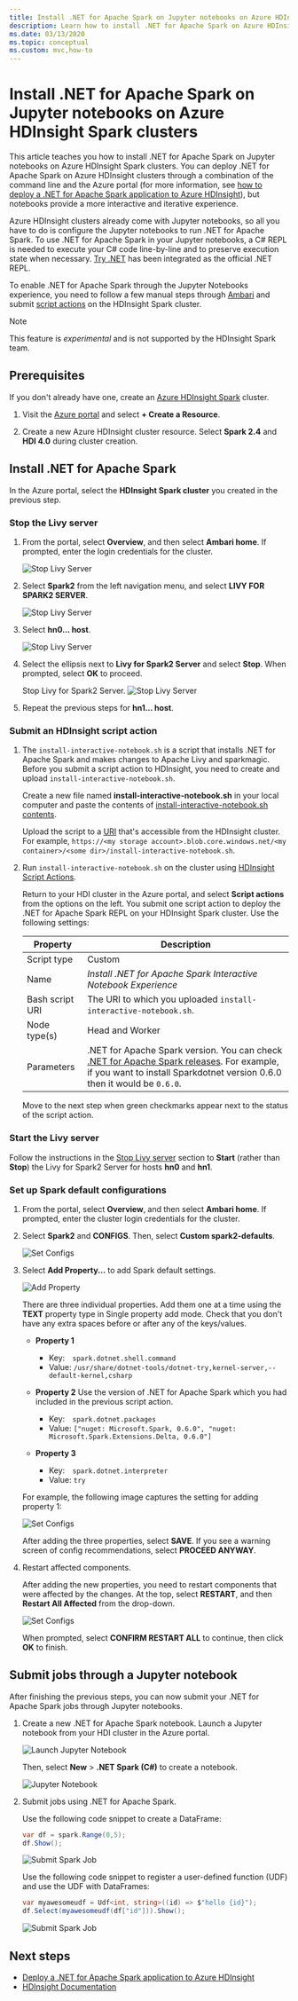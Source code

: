 ```yaml
---
title: Install .NET for Apache Spark on Jupyter notebooks on Azure HDInsight Spark clusters
description: Learn how to install .NET for Apache Spark on Azure HDInsight's Jupyter Notebooks.
ms.date: 03/13/2020
ms.topic: conceptual
ms.custom: mvc,how-to
---
```


# Install .NET for Apache Spark on Jupyter notebooks on Azure HDInsight Spark clusters

This article teaches you how to install .NET for Apache Spark on Jupyter notebooks on Azure HDInsight Spark clusters. You can deploy .NET for Apache Spark on Azure HDInsight clusters through a combination of the command line and the Azure portal (for more information, see [how to deploy a .NET for Apache Spark application to Azure HDInsight](../tutorials/hdinsight-deployment.md)), but notebooks provide a more interactive and iterative experience.

Azure HDInsight clusters already come with Jupyter notebooks, so all you have to do is configure the Jupyter notebooks to run .NET for Apache Spark. To use .NET for Apache Spark in your Jupyter notebooks, a C# REPL is needed to execute your C# code line-by-line and to preserve execution state when necessary. [Try .NET](https://github.com/dotnet/try) has been integrated as the official .NET REPL.

To enable .NET for Apache Spark through the Jupyter Notebooks experience, you need to follow a few manual steps through [Ambari](https://docs.microsoft.com/azure/hdinsight/hdinsight-hadoop-manage-ambari) and submit [script actions](https://docs.microsoft.com/azure/hdinsight/hdinsight-hadoop-customize-cluster-linux) on the HDInsight Spark cluster.

> [!NOTE]
> This feature is *experimental* and is not supported by the HDInsight Spark team.

## Prerequisites

If you don't already have one, create an [Azure HDInsight Spark](https://docs.microsoft.com/azure/hdinsight/spark/apache-spark-jupyter-spark-sql-use-portal#create-an-hdinsight-spark-cluster) cluster.

1. Visit the [Azure portal](https://portal.azure.com) and select **+ Create a Resource**.

1. Create a new Azure HDInsight cluster resource. Select **Spark 2.4** and **HDI 4.0** during cluster creation.

## Install .NET for Apache Spark

In the Azure portal, select the **HDInsight Spark cluster** you created in the previous step.

### Stop the Livy server

1. From the portal, select **Overview**, and then select **Ambari home**. If prompted, enter the login credentials for the cluster.

   ![Stop Livy Server](./media/hdinsight-notebook-installation/select-ambari.png)

2. Select **Spark2** from the left navigation menu, and select **LIVY FOR SPARK2 SERVER**.

   ![Stop Livy Server](./media/hdinsight-notebook-installation/select-livyserver.png)

3. Select **hn0... host**.

   ![Stop Livy Server](./media/hdinsight-notebook-installation/select-host.png)

4. Select the ellipsis next to **Livy for Spark2 Server** and select **Stop**. When prompted, select **OK** to proceed.

   Stop Livy for Spark2 Server.
   ![Stop Livy Server](./media/hdinsight-notebook-installation/stop-server.png)

5. Repeat the previous steps for **hn1... host**.

### Submit an HDInsight script action

1. The `install-interactive-notebook.sh` is a script that installs .NET for Apache Spark and makes changes to Apache Livy and sparkmagic. Before you submit a script action to HDInsight, you need to create and upload `install-interactive-notebook.sh`.

   Create a new file named **install-interactive-notebook.sh** in your local computer and paste the contents of [install-interactive-notebook.sh contents](https://raw.githubusercontent.com/dotnet/spark/master/deployment/HDI-Spark/Notebooks/install-interactive-notebook.sh).

   Upload the script to a [URI](https://docs.microsoft.com/azure/hdinsight/hdinsight-hadoop-customize-cluster-linux#understand-script-actions) that's accessible from the HDInsight cluster. For example, `https://<my storage account>.blob.core.windows.net/<my container>/<some dir>/install-interactive-notebook.sh`.

2. Run `install-interactive-notebook.sh` on the cluster using [HDInsight Script Actions](https://docs.microsoft.com/azure/hdinsight/hdinsight-hadoop-customize-cluster-linux).

   Return to your HDI cluster in the Azure portal, and select **Script actions** from the options on the left. You submit one script action to deploy the .NET for Apache Spark REPL on your HDInsight Spark cluster. Use the following settings:

   |Property  |Description  |
   |---------|---------|
   | Script type | Custom |
   | Name | *Install .NET for Apache Spark Interactive Notebook Experience* |
   | Bash script URI | The URI to which you uploaded `install-interactive-notebook.sh`. |
   | Node type(s)| Head and Worker |
   | Parameters | .NET for Apache Spark version. You can check [.NET for Apache Spark releases](https://github.com/dotnet/spark/releases). For example, if you want to install Sparkdotnet version 0.6.0 then it would be `0.6.0`.

   Move to the next step when green checkmarks appear next to the status of the script action.

### Start the Livy server

Follow the instructions in the [Stop Livy server](#stop-livy-server) section to **Start** (rather than **Stop**) the Livy for Spark2 Server for hosts **hn0** and **hn1**.

### Set up Spark default configurations

1. From the portal, select **Overview**, and then select **Ambari home**. If prompted, enter the cluster login credentials for the cluster.

2. Select **Spark2** and **CONFIGS**. Then, select **Custom spark2-defaults**.

   ![Set Configs](./media/hdinsight-notebook-installation/spark-configs.png)

3. Select **Add Property...** to add Spark default settings.

   ![Add Property](./media/hdinsight-notebook-installation/add-property.png)

   There are three individual properties. Add them one at a time using the **TEXT** property type in Single property add mode. Check that you don't have any extra spaces before or after any of the keys/values.

   * **Property 1**
       * Key:&ensp;&ensp;`spark.dotnet.shell.command`
       * Value: `/usr/share/dotnet-tools/dotnet-try,kernel-server,--default-kernel,csharp`

   * **Property 2** Use the version of .NET for Apache Spark which you had included in the previous script action.
       * Key:&ensp;&ensp;`spark.dotnet.packages`
       * Value: `["nuget: Microsoft.Spark, 0.6.0", "nuget: Microsoft.Spark.Extensions.Delta, 0.6.0"]`

   * **Property 3**
       * Key:&ensp;&ensp;`spark.dotnet.interpreter`
       * Value: `try`

   For example, the following image captures the setting for adding property 1:

   ![Set Configs](./media/hdinsight-notebook-installation/add-sparkconfig.png)

   After adding the three properties, select **SAVE**. If you see a warning screen of config recommendations, select **PROCEED ANYWAY**.

4. Restart affected components.

   After adding the new properties, you need to restart components that were affected by the changes. At the top, select **RESTART**, and then **Restart All Affected** from the drop-down.

   ![Set Configs](./media/hdinsight-notebook-installation/restart-affected.png)

   When prompted, select **CONFIRM RESTART ALL** to continue, then click **OK** to finish.

## Submit jobs through a Jupyter notebook

After finishing the previous steps, you can now submit your .NET for Apache Spark jobs through Jupyter notebooks.

1. Create a new .NET for Apache Spark notebook. Launch a Jupyter notebook from your HDI cluster in the Azure portal.

   ![Launch Jupyter Notebook](./media/hdinsight-notebook-installation/launch-notebook.png)

   Then, select **New** > **.NET Spark (C#)** to create a notebook.

   ![Jupyter Notebook](./media/hdinsight-notebook-installation/create-sparkdotnet-notebook.png)

2. Submit jobs using .NET for Apache Spark.

   Use the following code snippet to create a DataFrame:

   ```csharp
   var df = spark.Range(0,5);
   df.Show();
   ```

   ![Submit Spark Job](./media/hdinsight-notebook-installation/create-df.png)

   Use the following code snippet to register a user-defined function (UDF) and use the UDF with DataFrames:

   ```csharp
   var myawesomeudf = Udf<int, string>((id) => $"hello {id}");
   df.Select(myawesomeudf(df["id"])).Show();
   ```

   ![Submit Spark Job](./media/hdinsight-notebook-installation/run-udf.png)

## Next steps

* [Deploy a .NET for Apache Spark application to Azure HDInsight](../tutorials/hdinsight-deployment.md)
* [HDInsight Documentation](https://docs.microsoft.com/azure/hdinsight/)
